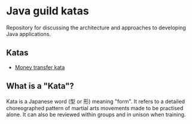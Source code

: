 # Java guild katas
Repository for discussing the architecture and approaches to developing Java applications.

## Katas
- [Money transfer kata](money-transfer/README.md)

## What is a "Kata"?
Kata is a Japanese word (型 or 形) meaning "form". It refers to a detailed choreographed pattern of 
martial arts movements made to be practised alone. It can also be reviewed within groups and in unison when training.
